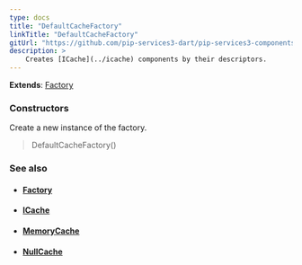 ```yaml
---
type: docs
title: "DefaultCacheFactory"
linkTitle: "DefaultCacheFactory"
gitUrl: "https://github.com/pip-services3-dart/pip-services3-components-dart"
description: >
    Creates [ICache](../icache) components by their descriptors.
---
```


**Extends**: [Factory](../../build/factory)


### Constructors
Create a new instance of the factory.

> DefaultCacheFactory()


### See also
- #### [Factory](../../build/factory)
- #### [ICache](../icache)
- #### [MemoryCache](../memory_cache)
- #### [NullCache](../null_cache)
